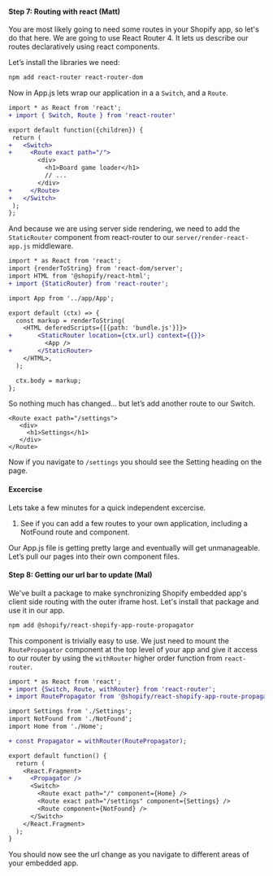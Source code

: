 #### Step 7: Routing with react (Matt)

You are most likely going to need some routes in your Shopify app, so let's do that here. We are going to use React Router 4. It lets us describe our routes declaratively using react components.

Let’s install the libraries we need:

```bash
npm add react-router react-router-dom
```

Now in App.js lets wrap our application in a a `Switch`, and a `Route`.

```diff
import * as React from 'react';
+ import { Switch, Route } from 'react-router'

export default function({children}) {
 return (
+   <Switch>
+     <Route exact path="/">
        <div>
          <h1>Board game loader</h1>
          // ...
        </div>
+     </Route>
+   </Switch>
 );
};
```

And because we are using server side rendering, we need to add the `StaticRouter` component from react-router to our `server/render-react-app.js` middleware.

```diff
import * as React from 'react';
import {renderToString} from 'react-dom/server';
import HTML from '@shopify/react-html';
+ import {StaticRouter} from 'react-router';

import App from '../app/App';

export default (ctx) => {
  const markup = renderToString(
    <HTML deferedScripts={[{path: 'bundle.js'}]}>
+       <StaticRouter location={ctx.url} context={{}}>
          <App />
+       </StaticRouter>
    </HTML>,
  );

  ctx.body = markup;
};
```

So nothing much has changed… but let’s add another route to our Switch.

```
<Route exact path="/settings">
   <div>
     <h1>Settings</h1>
   </div>
</Route>
```

Now if you navigate to `/settings` you should see the Setting heading on the page.

#### Excercise

Lets take a few minutes for a quick independent excercise.

1.  See if you can add a few routes to your own application, including a NotFound route and component.

Our App.js file is getting pretty large and eventually will get unmanageable. Let’s pull our pages into their own component files.

#### Step 8: Getting our url bar to update (Mal)

We've built a package to make synchronizing Shopify embedded app's client side routing with the outer iframe host. Let's install that package and use it in our app.

```bash
npm add @shopify/react-shopify-app-route-propagator
```

This component is trivially easy to use. We just need to mount the `RoutePropagator` component at the top level of your app and give it access to our router by using the `withRouter` higher order function from `react-router`.

```diff
import * as React from 'react';
+ import {Switch, Route, withRouter} from 'react-router';
+ import RoutePropagator from '@shopify/react-shopify-app-route-propagator';

import Settings from './Settings';
import NotFound from './NotFound';
import Home from './Home';

+ const Propagator = withRouter(RoutePropagator);

export default function() {
  return (
    <React.Fragment>
+     <Propagator />
      <Switch>
        <Route exact path="/" component={Home} />
        <Route exact path="/settings" component={Settings} />
        <Route component={NotFound} />
      </Switch>
    </React.Fragment>
  );
}
```

You should now see the url change as you navigate to different areas of your embedded app.
